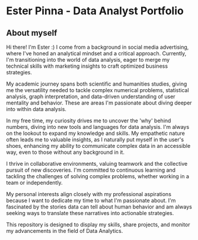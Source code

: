 # Ester Pinna - Data Analyst Portfolio
## About myself
Hi there! I'm Ester :) I come from a background in social media advertising, where I've honed an analytical mindset and a critical approach. Currently, I'm transitioning into the world of data analysis, eager to merge my technical skills with marketing insights to craft optimized business strategies.

My academic journey spans both scientific and humanities studies, giving me the versatility needed to tackle complex numerical problems, statistical analysis, graph interpretation, and data-driven understanding of user mentality and behavior. These are areas I'm passionate about diving deeper into within data analysis.

In my free time, my curiosity drives me to uncover the 'why' behind numbers, diving into new tools and languages for data analysis. I'm always on the lookout to expand my knowledge and skills. 
My empathetic nature often leads me to valuable insights, as I naturally put myself in the user's shoes, enhancing my ability to communicate complex data in an accessible way, even to those without any background in it.

I thrive in collaborative environments, valuing teamwork and the collective pursuit of new discoveries. I'm committed to continuous learning and tackling the challenges of solving complex problems, whether working in a team or independently.

My personal interests align closely with my professional aspirations because I want to dedicate my time to what I'm passionate about. I'm fascinated by the stories data can tell about human behavior and am always seeking ways to translate these narratives into actionable strategies.


This repository is designed to display my skills, share projects, and monitor my advancements in the field of Data Analytics.
